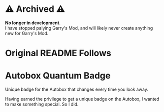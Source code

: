 # ⚠️ Archived ⚠️
**No longer in development.**  
I have stopped palying Garry's Mod, and will likely never create anything new for Garry's Mod.
# Original README Follows
# Autobox Quantum Badge
Unique badge for the Autobox that changes every time you look away.

Having earned the privilege to get a unique badge on the Autobox, I wanted to make something special. So I did.
